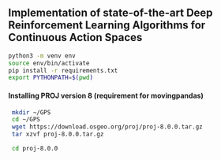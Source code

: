 ## Implementation of state-of-the-art Deep Reinforcement Learning Algorithms for Continuous Action Spaces

```bash
python3 -m venv env
source env/bin/activate
pip install -r requirements.txt
export PYTHONPATH=$(pwd)
```

#### Installing PROJ version 8 (requirement for movingpandas)
```bash
 mkdir ~/GPS
 cd ~/GPS
 wget https://download.osgeo.org/proj/proj-8.0.0.tar.gz
 tar xzvf proj-8.0.0.tar.gz

 cd proj-8.0.0
 ```